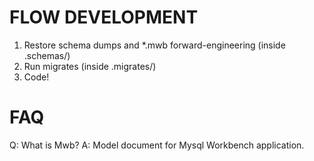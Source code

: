 FLOW DEVELOPMENT
===

1. Restore schema dumps and *.mwb forward-engineering (inside .schemas/)
2. Run migrates (inside .migrates/)
3. Code!

FAQ
===
Q: What is Mwb?
A: Model document for Mysql Workbench application.